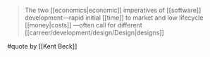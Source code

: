 > The two [[economics|economic]] imperatives of [[software]] development—rapid initial [[time]] to market and low lifecycle [[money|costs]] —often call for different [[carreer/development/design/Design|designs]]

#quote by [[Kent Beck]]